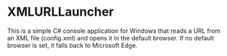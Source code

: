 # XMLURLLauncher
This is a simple C# console application for Windows that reads a URL from an XML file (config.xml) and opens it in the default browser. If no default browser is set, it falls back to Microsoft Edge.
